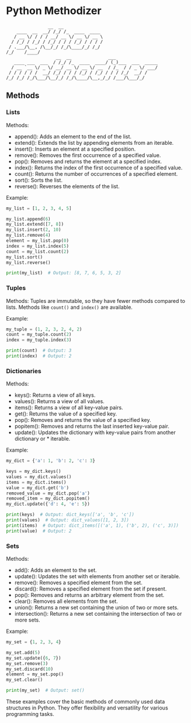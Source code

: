 # Python Methodizer
```
                __  __
    ____  __  __/ /_/ /_  ____  ____
   / __ \/ / / / __/ __ \/ __ \/ __ \
  / /_/ / /_/ / /_/ / / / /_/ / / / /
 / .___/\__, /\__/_/ /_/\____/_/ /_/
/_/    /____/
                   __  __              ___
   ____ ___  ___  / /_/ /_  ____  ____/ (_)___  ___  _____
  / __ `__ \/ _ \/ __/ __ \/ __ \/ __  / /_  / / _ \/ ___/
 / / / / / /  __/ /_/ / / / /_/ / /_/ / / / /_/  __/ /
/_/ /_/ /_/\___/\__/_/ /_/\____/\__,_/_/ /___/\___/_/

```

## Methods
### Lists

Methods:

* append(): Adds an element to the end of the list.
* extend(): Extends the list by appending elements from an iterable.
* insert(): Inserts an element at a specified position.
* remove(): Removes the first occurrence of a specified value.
* pop(): Removes and returns the element at a specified index.
* index(): Returns the index of the first occurrence of a specified value.
* count(): Returns the number of occurrences of a specified element.
* sort(): Sorts the list.
* reverse(): Reverses the elements of the list.

Example:

```python
my_list = [1, 2, 3, 4, 5]

my_list.append(6)
my_list.extend([7, 8])
my_list.insert(2, 10)
my_list.remove(4)
element = my_list.pop(0)
index = my_list.index(5)
count = my_list.count(2)
my_list.sort()
my_list.reverse()

print(my_list)  # Output: [8, 7, 6, 5, 3, 2]
```

### Tuples
Methods: Tuples are immutable, so they have fewer methods compared to lists. Methods like `count()` and `index()` are available.

Example:

```python
my_tuple = (1, 2, 3, 2, 4, 2)
count = my_tuple.count(2)
index = my_tuple.index(3)

print(count)  # Output: 3
print(index)  # Output: 2
```

### Dictionaries

Methods:

* keys(): Returns a view of all keys.
* values(): Returns a view of all values.
* items(): Returns a view of all key-value pairs.
* get(): Returns the value of a specified key.
* pop(): Removes and returns the value of a specified key.
* popitem(): Removes and returns the last inserted key-value pair.
* update(): Updates the dictionary with key-value pairs from another dictionary or * iterable.

Example:
```python
my_dict = {'a': 1, 'b': 2, 'c': 3}

keys = my_dict.keys()
values = my_dict.values()
items = my_dict.items()
value = my_dict.get('b')
removed_value = my_dict.pop('a')
removed_item = my_dict.popitem()
my_dict.update({'d': 4, 'e': 5})

print(keys)  # Output: dict_keys(['a', 'b', 'c'])
print(values)  # Output: dict_values([1, 2, 3])
print(items)  # Output: dict_items([('a', 1), ('b', 2), ('c', 3)])
print(value)  # Output: 2
```
### Sets

Methods:

* add(): Adds an element to the set.
* update(): Updates the set with elements from another set or iterable.
* remove(): Removes a specified element from the set.
* discard(): Removes a specified element from the set if present.
* pop(): Removes and returns an arbitrary element from the set.
* clear(): Removes all elements from the set.
* union(): Returns a new set containing the union of two or more sets.
* intersection(): Returns a new set containing the intersection of two or more sets.

Example:

```python
my_set = {1, 2, 3, 4}

my_set.add(5)
my_set.update({6, 7})
my_set.remove(3)
my_set.discard(10)
element = my_set.pop()
my_set.clear()

print(my_set)  # Output: set()
```

These examples cover the basic methods of commonly used data structures in Python. They offer flexibility and versatility for various programming tasks.


